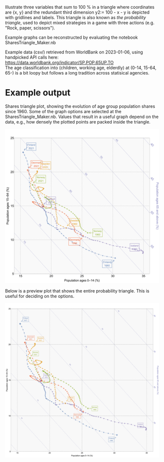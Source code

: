 Illustrate three variables that sum to 100 % in a triangle where coordinates are {x, y} and the redundant third dimension y2:= 100 - x - y is depicted with gridlines and labels. This triangle is also known as *the probability triangle*, used to depict mixed strategies in a game with three actions (e.g. "Rock, paper, scissors").

Example graphs can be reconstructed by evaluating the notebook SharesTriangle_Maker.nb

Example data (csv/) retrieved from WorldBank on 2023-01-06, using handpicked API calls here: 
https://data.worldbank.org/indicator/SP.POP.65UP.TO  
The age classification into (children, working age, elderdly) at (0-14, 15-64, 65-) is a bit loopy but follows a long tradition across statisical agencies.

# Example output

Shares triangle plot, showing the evolution of age group population shares since 1960. 
Some of the graph options are selected at the SharesTriangle_Maker.nb. 
Values that result in a useful graph depend on the data, e.g., how densely the plotted points are packed inside the triangle.

![Custom shares triangle plot](https://github.com/tervio/shares-triangle/blob/main/graphs/test.svg?raw=true)

Below is a preview plot that shows the entire probability triangle. This is useful for deciding on the options.

![Custom shares triangle plot](https://github.com/tervio/shares-triangle/blob/main/graphs/test.png?raw=true)
